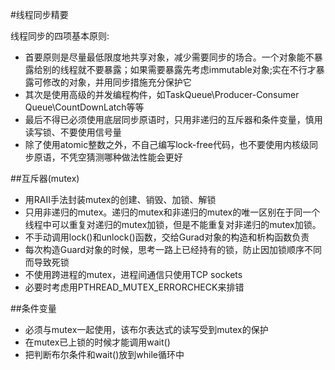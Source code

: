 #线程同步精要

线程同步的四项基本原则:
* 首要原则是尽量最低限度地共享对象，减少需要同步的场合。一个对象能不暴露给别的线程就不要暴露；如果需要暴露先考虑immutable对象;实在不行才暴露可修改的对象，并用同步措施充分保护它
* 其次是使用高级的并发编程构件，如TaskQueue\Producer-Consumer Queue\CountDownLatch等等
* 最后不得已必须使用底层同步原语时，只用非递归的互斥器和条件变量，慎用读写锁、不要使用信号量
* 除了使用atomic整数之外，不自己编写lock-free代码，也不要使用内核级同步原语，不凭空猜测哪种做法性能会更好


##互斥器(mutex)
* 用RAII手法封装mutex的创建、销毁、加锁、解锁
* 只用非递归的mutex。递归的mutex和非递归的mutex的唯一区别在于同一个线程中可以重复对递归的mutex加锁，但是不能重复对非递归的mutex加锁。
* 不手动调用lock()和unlock()函数，交给Gurad对象的构造和析构函数负责
* 每次构造Guard对象的时候，思考一路上已经持有的锁，防止因加锁顺序不同而导致死锁
* 不使用跨进程的mutex，进程间通信只使用TCP sockets
* 必要时考虑用PTHREAD_MUTEX_ERRORCHECK来排错

##条件变量
* 必须与mutex一起使用，该布尔表达式的读写受到mutex的保护
* 在mutex已上锁的时候才能调用wait()
* 把判断布尔条件和wait()放到while循环中

